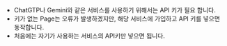 * ChatGTP나 Gemini와 같은 서비스를 사용하기 위해서는 API 키가 필요 합니다.
* 키가 없는 Page는 오류가 발생하겠지만, 해당 서비스에 가입하고 API 키를 넣으면 동작합니다.
* 처음에는 자기가 사용하는 서비스의 API키만 넣으면 됩니다.